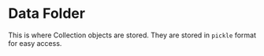 # Data Folder

This is where Collection objects are stored. They are stored in ```pickle``` format for easy access.